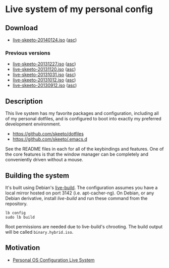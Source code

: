 # Live system of my personal config

## Download

 * [live-skeeto-20140124.iso](http://nullprogram.s3.amazonaws.com/iso/live-skeeto-20140124.iso)
   ([asc](http://nullprogram.s3.amazonaws.com/iso/live-skeeto-20140124.iso.asc))

### Previous versions

 * [live-skeeto-20131227.iso](http://nullprogram.s3.amazonaws.com/iso/live-skeeto-20131227.iso)
   ([asc](http://nullprogram.s3.amazonaws.com/iso/live-skeeto-20131227.iso.asc))
 * [live-skeeto-20131120.iso](http://nullprogram.s3.amazonaws.com/iso/live-skeeto-20131120.iso)
   ([asc](http://nullprogram.s3.amazonaws.com/iso/live-skeeto-20131120.iso.asc))
 * [live-skeeto-20131031.iso](http://nullprogram.s3.amazonaws.com/iso/live-skeeto-20131031.iso)
   ([asc](http://nullprogram.s3.amazonaws.com/iso/live-skeeto-20131031.iso.asc))
 * [live-skeeto-20131012.iso](http://nullprogram.s3.amazonaws.com/iso/live-skeeto-20131012.iso)
   ([asc](http://nullprogram.s3.amazonaws.com/iso/live-skeeto-20131012.iso.asc))
 * [live-skeeto-20130912.iso](http://nullprogram.s3.amazonaws.com/iso/live-skeeto-20130912.iso)
   ([asc](http://nullprogram.s3.amazonaws.com/iso/live-skeeto-20130912.iso.asc))

## Description

This live system has my favorite packages and configuration, including
all of my personal dotfiles, and is configured to boot into exactly my
preferred development environment.

 * https://github.com/skeeto/dotfiles
 * https://github.com/skeeto/.emacs.d

See the README files in each for all of the keybindings and features.
One of the core features is that the window manager can be completely
and conveniently driven without a mouse.

## Building the system

It's built using Debian's [live-build](http://live.debian.net/). The
configuration assumes you have a local mirror hosted on port 3142
(i.e. apt-cacher-ng). On Debian, or any Debian derivative, install
*live-build* and run these command from the repository.

    lb config
    sudo lb build

Root permissions are needed due to live-build's chrooting. The build
output will be called `binary.hybrid.iso`.

## Motivation

 * [Personal OS Configuration Live System](http://nullprogram.com/blog/2013/06/17/)
